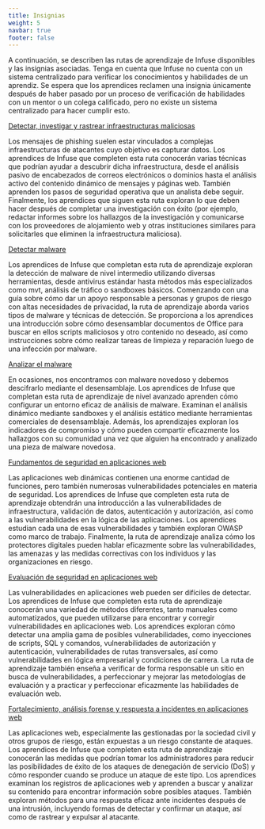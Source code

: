 ```yaml
---
title: Insignias
weight: 5
navbar: true
footer: false
---
```


A continuación, se describen las rutas de aprendizaje de Infuse disponibles y las insignias asociadas. Tenga en cuenta que Infuse no cuenta con un sistema centralizado para verificar los conocimientos y habilidades de un aprendiz. Se espera que los aprendices reclamen una insignia únicamente después de haber pasado por un proceso de verificación de habilidades con un mentor o un colega calificado, pero no existe un sistema centralizado para hacer cumplir esto.




[Detectar, investigar y rastrear infraestructuras maliciosas](https://infuse.quest/es/learning-path/1/)

Los mensajes de phishing suelen estar vinculados a complejas infraestructuras de atacantes cuyo objetivo es capturar datos. Los aprendices de Infuse que completen esta ruta conocerán varias técnicas que podrían ayudar a descubrir dicha infraestructura, desde el análisis pasivo de encabezados de correos electrónicos o dominios hasta el análisis activo del contenido dinámico de mensajes y páginas web. También aprenden los pasos de seguridad operativa que un analista debe seguir. Finalmente, los aprendices que siguen esta ruta exploran lo que deben hacer después de completar una investigación con éxito (por ejemplo, redactar informes sobre los hallazgos de la investigación y comunicarse con los proveedores de alojamiento web y otras instituciones similares para solicitarles que eliminen la infraestructura maliciosa).




[Detectar malware](https://infuse.quest/es/learning-path/2/)

Los aprendices de Infuse que completan esta ruta de aprendizaje exploran la detección de malware de nivel intermedio utilizando diversas herramientas, desde antivirus estándar hasta métodos más especializados como mvt, análisis de tráfico o sandboxes básicos. Comenzando con una guía sobre cómo dar un apoyo responsable a personas y grupos de riesgo con altas necesidades de privacidad, la ruta de aprendizaje aborda varios tipos de malware y técnicas de detección. Se proporciona a los aprendices una introducción sobre cómo desensamblar documentos de Office para buscar en ellos scripts maliciosos y otro contenido no deseado, así como instrucciones sobre cómo realizar tareas de limpieza y reparación luego de una infección por malware.




[Analizar el malware](https://infuse.quest/es/learning-path/3/)

En ocasiones, nos encontramos con malware novedoso y debemos descifrarlo mediante el desensamblaje. Los aprendices de Infuse que completan esta ruta de aprendizaje de nivel avanzado aprenden cómo configurar un entorno eficaz de análisis de malware. Examinan el análisis dinámico mediante sandboxes y el análisis estático mediante herramientas comerciales de desensamblaje. Además, los aprendizajes exploran los indicadores de compromiso y cómo pueden compartir eficazmente los hallazgos con su comunidad una vez que alguien ha encontrado y analizado una pieza de malware novedosa.




[Fundamentos de seguridad en aplicaciones web](https://infuse.quest/es/learning-path/4/)

Las aplicaciones web dinámicas contienen una enorme cantidad de funciones, pero también numerosas vulnerabilidades potenciales en materia de seguridad. Los aprendices de Infuse que completen esta ruta de aprendizaje obtendrán una introducción a las vulnerabilidades de infraestructura, validación de datos, autenticación y autorización, así como a las vulnerabilidades en la lógica de las aplicaciones. Los aprendices estudian cada una de esas vulnerabilidades y también exploran OWASP como marco de trabajo. Finalmente, la ruta de aprendizaje analiza cómo los protectores digitales pueden hablar eficazmente sobre las vulnerabilidades, las amenazas y las medidas correctivas con los individuos y las organizaciones en riesgo.




[Evaluación de seguridad en aplicaciones web](https://infuse.quest/es/learning-path/5/)

Las vulnerabilidades en aplicaciones web pueden ser difíciles de detectar. Los aprendices de Infuse que completen esta ruta de aprendizaje conocerán una variedad de métodos diferentes, tanto manuales como automatizados, que pueden utilizarse para encontrar y corregir vulnerabilidades en aplicaciones web. Los aprendices exploran cómo detectar una amplia gama de posibles vulnerabilidades, como inyecciones de scripts, SQL y comandos, vulnerabilidades de autorización y autenticación, vulnerabilidades de rutas transversales, así como vulnerabilidades en lógica empresarial y condiciones de carrera. La ruta de aprendizaje también enseña a verificar de forma responsable un sitio en busca de vulnerabilidades, a perfeccionar y mejorar las metodologías de evaluación y a practicar y perfeccionar eficazmente las habilidades de evaluación web.




[Fortalecimiento, análisis forense y respuesta a incidentes en aplicaciones web](https://infuse.quest/es/learning-path/6/)

Las aplicaciones web, especialmente las gestionadas por la sociedad civil y otros grupos de riesgo, están expuestas a un riesgo constante de ataques. Los aprendices de Infuse que completen esta ruta de aprendizaje conocerán las medidas que podrían tomar los administradores para reducir las posibilidades de éxito de los ataques de denegación de servicio (DoS) y cómo responder cuando se produce un ataque de este tipo. Los aprendices examinan los registros de aplicaciones web y aprenden a buscar y analizar su contenido para encontrar información sobre posibles ataques. También exploran métodos para una respuesta eficaz ante incidentes después de una intrusión, incluyendo formas de detectar y confirmar un ataque, así como de rastrear y expulsar al atacante.

